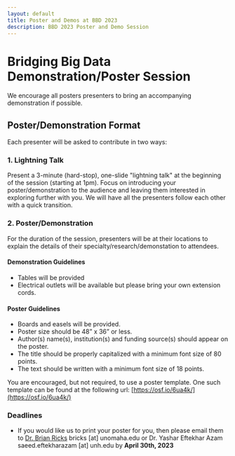 ```yaml
---
layout: default
title: Poster and Demos at BBD 2023
description: BBD 2023 Poster and Demo Session
---
```


# Bridging Big Data Demonstration/Poster Session

We encourage all posters presenters to bring an accompanying demonstration if possible.

## Poster/Demonstration Format

Each presenter will be asked to contribute in two ways:

### 1. Lightning Talk

Present a 3-minute (hard-stop), one-slide "lightning talk" at the beginning of the session (starting at 1pm). Focus on introducing your poster/demonstration to the audience and leaving them interested in exploring further with you. We will have all the presenters follow each other with a quick transition.

### 2. Poster/Demonstration
For the duration of the session, presenters will be at their locations to explain the details of their specialty/research/demonstation to attendees.  

#### Demonstration Guidelines
- Tables will be provided
- Electrical outlets will be available but please bring your own extension cords.

#### Poster Guidelines

- Boards and easels will be provided.
- Poster size should be 48” x 36” or less.
- Author(s) name(s), institution(s) and funding source(s) should appear on the poster.
- The title should be properly capitalized with a minimum font size of 80 points.
- The text should be written with a minimum font size of 18 points.

You are encouraged, but not required, to use a poster template. One such template can be found at the following url: [https://osf.io/6ua4k/](https://osf.io/6ua4k/)

### Deadlines

- If you would like us to print your poster for you, then please email them to [Dr. Brian Ricks](https://www.unomaha.edu/college-of-information-science-and-technology/about/faculty-staff/brian-ricks.php) bricks [at] unomaha.edu or Dr. 
Yashar Eftekhar Azam saeed.eftekharazam [at] unh.edu by **April 30th, 2023**
